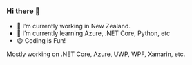 ### Hi there 👋

<!--
**yanxiaodi/yanxiaodi** is a ✨ _special_ ✨ repository because its `README.md` (this file) appears on your GitHub profile.


- 🔭 I’m currently working in New Zealand.
- 🌱 I’m currently learning Azure, Python, .NET Core.
- 👯 I’m looking to collaborate on .NET Core, Azure
- 🤔 I’m looking for help with ...
- 💬 Ask me about .NET, UWP, Xamarin
- 📫 How to reach me: ...
- 😄 Pronouns: ...
- ⚡ Fun fact: ...
-->

- 🔭 I’m currently working in New Zealand.
- 🌱 I’m currently learning Azure, .NET Core, Python, etc
- 😄 Coding is Fun!

Mostly working on .NET Core, Azure, UWP, WPF, Xamarin, etc.
